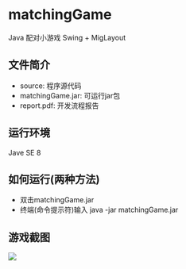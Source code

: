 # matchingGame
Java 配对小游戏 Swing + MigLayout

## 文件简介

* source: 程序源代码
* matchingGame.jar: 可运行jar包
* report.pdf: 开发流程报告

## 运行环境
Jave SE 8

## 如何运行(两种方法)
* 双击matchingGame.jar
* 终端(命令提示符)输入 java -jar matchingGame.jar

## 游戏截图
![](https://github.com/lazydingding/matchingGame/blob/master/screenshot.png)
